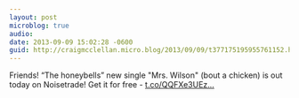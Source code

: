 ```yaml
---
layout: post
microblog: true
audio: 
date: 2013-09-09 15:02:28 -0600
guid: http://craigmcclellan.micro.blog/2013/09/09/t377175195955761152.html
---
```

Friends! “The honeybells” new single "Mrs. Wilson" (bout a chicken) is out today on Noisetrade! Get it for free  - [t.co/QQFXe3UEz...](http://t.co/QQFXe3UEz9)

